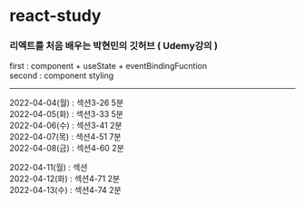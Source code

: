 # react-study
### 리엑트를 처음 배우는 박현민의 깃허브 ( Udemy강의 )

first  : component + useState + eventBindingFucntion  
second : component styling  

------------
2022-04-04(월) : 섹션3-26 5분  
2022-04-05(화) : 섹션3-33 5분  
2022-04-06(수) : 섹션3-41 2분  
2022-04-07(목) : 섹션4-51 7분  
2022-04-08(금) : 섹션4-60 2분

2022-04-11(월) : 섹션  
2022-04-12(화) : 섹션4-71 2분  
2022-04-13(수) : 섹션4-74 2분
